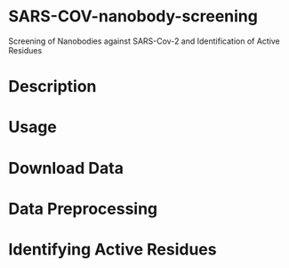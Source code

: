 # SARS-COV-nanobody-screening
Screening of Nanobodies against SARS-Cov-2 and Identification of Active Residues

# Description

# Usage
 
# Download Data

# Data Preprocessing

# Identifying Active Residues

